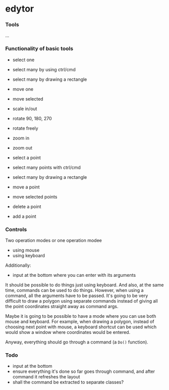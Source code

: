 # edytor

### Tools
...

### Functionality of basic tools

* select one
* select many by using ctrl/cmd
* select many by drawing a rectangle

* move one
* move selected

* scale in/out
* rotate 90, 180, 270
* rotate freely

* zoom in
* zoom out

* select a point
* select many points with ctrl/cmd
* select many by drawing a rectangle

* move a point
* move selected points
* delete a point
* add a point

### Controls

Two operation modes or one operation modee

* using mouse
* using keyboard

Additionally:

* input at the bottom where you can enter with its arguments

It should be possible to do things just using keyboard. And also, at the same
time, commands can be used to do things. However, when using a command, all
the arguments have to be passed. It's going to be very difficult to draw a
polygon using separate commands instead of giving all the point coordinates
straight away as command args.

Maybe it is going to be possible to have a mode where you can use both mouse
and keyboard. For example, when drawing a polygon, instead of choosing next
point with mouse, a keyboard shortcut can be used which would show a window
where coordinates would be entered.

Anyway, everything should go through a command (a `Do()` function).


### Todo

* input at the bottom
* ensure everything it's done so far goes through command, and after command
it refreshes the layout
* shall the command be extracted to separate classes?

